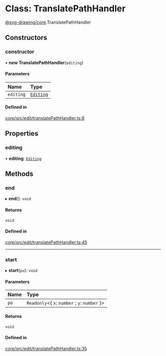 # Class: TranslatePathHandler

[@svg-drawing/core](../../modules/svg_drawing_core.md).TranslatePathHandler

## Constructors

### constructor

• **new TranslatePathHandler**(`editing`)

#### Parameters

| Name | Type |
| :------ | :------ |
| `editing` | [`Editing`](Editing.md) |

#### Defined in

[core/src/edit/translatePathHandler.ts:8](https://github.com/kmkzt/svg-drawing/blob/6e54c2f/packages/core/src/edit/translatePathHandler.ts#L8)

## Properties

### editing

• **editing**: [`Editing`](Editing.md)

## Methods

### end

▸ **end**(): `void`

#### Returns

`void`

#### Defined in

[core/src/edit/translatePathHandler.ts:45](https://github.com/kmkzt/svg-drawing/blob/6e54c2f/packages/core/src/edit/translatePathHandler.ts#L45)

___

### start

▸ **start**(`po`): `void`

#### Parameters

| Name | Type |
| :------ | :------ |
| `po` | `Readonly`<{ `x`: `number` ; `y`: `number`  }\> |

#### Returns

`void`

#### Defined in

[core/src/edit/translatePathHandler.ts:35](https://github.com/kmkzt/svg-drawing/blob/6e54c2f/packages/core/src/edit/translatePathHandler.ts#L35)
